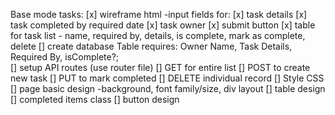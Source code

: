Base mode tasks:
    [x] wireframe html
        -input fields for: 
            [x] task details
            [x] task completed by required date
            [x] task owner
        [x] submit button
        [x] table for task list
            - name, required by, details, is complete, mark as complete, delete
    [] create database
        Table requires:
            Owner Name,
            Task Details,
            Required By,
            isComplete?;        
    [] setup API routes (use router file)
        [] GET for entire list
        [] POST to create new task
        [] PUT to mark completed
        [] DELETE individual record
    [] Style CSS
        [] page basic design
            -background, font family/size, div layout
        [] table design
        [] completed items class
        [] button design

